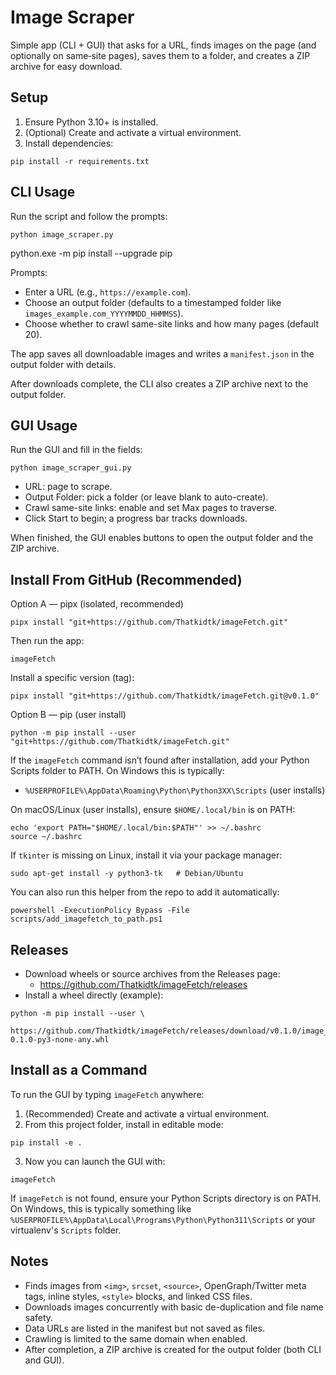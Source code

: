 # Image Scraper

Simple app (CLI + GUI) that asks for a URL, finds images on the page (and optionally on same‑site pages), saves them to a folder, and creates a ZIP archive for easy download.

## Setup

1. Ensure Python 3.10+ is installed.
2. (Optional) Create and activate a virtual environment.
3. Install dependencies:

```
pip install -r requirements.txt
```

## CLI Usage

Run the script and follow the prompts:

```
python image_scraper.py
```
python.exe -m pip install --upgrade pip

Prompts:
- Enter a URL (e.g., `https://example.com`).
- Choose an output folder (defaults to a timestamped folder like `images_example.com_YYYYMMDD_HHMMSS`).
- Choose whether to crawl same-site links and how many pages (default 20).

The app saves all downloadable images and writes a `manifest.json` in the output folder with details.

After downloads complete, the CLI also creates a ZIP archive next to the output folder.

## GUI Usage

Run the GUI and fill in the fields:

```
python image_scraper_gui.py
```

- URL: page to scrape.
- Output Folder: pick a folder (or leave blank to auto-create).
- Crawl same-site links: enable and set Max pages to traverse.
- Click Start to begin; a progress bar tracks downloads.

When finished, the GUI enables buttons to open the output folder and the ZIP archive.

## Install From GitHub (Recommended)

Option A — pipx (isolated, recommended)

```
pipx install "git+https://github.com/Thatkidtk/imageFetch.git"
```

Then run the app:

```
imageFetch
```

Install a specific version (tag):

```
pipx install "git+https://github.com/Thatkidtk/imageFetch.git@v0.1.0"
```

Option B — pip (user install)

```
python -m pip install --user "git+https://github.com/Thatkidtk/imageFetch.git"
```

If the `imageFetch` command isn’t found after installation, add your Python Scripts folder to PATH. On Windows this is typically:

- `%USERPROFILE%\AppData\Roaming\Python\Python3XX\Scripts` (user installs)

On macOS/Linux (user installs), ensure `$HOME/.local/bin` is on PATH:

```
echo 'export PATH="$HOME/.local/bin:$PATH"' >> ~/.bashrc
source ~/.bashrc
```

If `tkinter` is missing on Linux, install it via your package manager:

```
sudo apt-get install -y python3-tk   # Debian/Ubuntu
```

You can also run this helper from the repo to add it automatically:

```
powershell -ExecutionPolicy Bypass -File scripts/add_imagefetch_to_path.ps1
```

## Releases

- Download wheels or source archives from the Releases page:
  - https://github.com/Thatkidtk/imageFetch/releases
- Install a wheel directly (example):

```
python -m pip install --user \
  https://github.com/Thatkidtk/imageFetch/releases/download/v0.1.0/image_scraper_app-0.1.0-py3-none-any.whl
```

## Install as a Command

To run the GUI by typing `imageFetch` anywhere:

1. (Recommended) Create and activate a virtual environment.
2. From this project folder, install in editable mode:

```
pip install -e .
```

3. Now you can launch the GUI with:

```
imageFetch
```

If `imageFetch` is not found, ensure your Python Scripts directory is on PATH. On Windows, this is typically something like `%USERPROFILE%\AppData\Local\Programs\Python\Python311\Scripts` or your virtualenv's `Scripts` folder.

## Notes

- Finds images from `<img>`, `srcset`, `<source>`, OpenGraph/Twitter meta tags, inline styles, `<style>` blocks, and linked CSS files.
- Downloads images concurrently with basic de-duplication and file name safety.
- Data URLs are listed in the manifest but not saved as files.
- Crawling is limited to the same domain when enabled.
- After completion, a ZIP archive is created for the output folder (both CLI and GUI).
